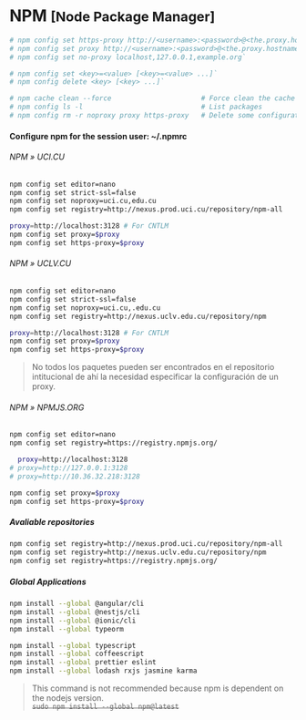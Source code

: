 
# NPM <small>[Node Package Manager]</small>

```bash
# npm config set https-proxy http://<username>:<password>@<the.proxy.hostname>:<port>
# npm config set proxy http://<username>:<password>@<the.proxy.hostname>:<port>
# npm config set no-proxy localhost,127.0.0.1,example.org`
```

```bash
# npm config set <key>=<value> [<key>=<value> ...]`
# npm config delete <key> [<key> ...]`
```
```bash
# npm cache clean --force                      # Force clean the cache
# npm config ls -l                             # List packages
# npm config rm -r noproxy proxy https-proxy   # Delete some configurations
```


#### Configure npm for the session user: ~/.npmrc

###### NPM » UCI.CU
```bash
npm config set editor=nano
npm config set strict-ssl=false
npm config set noproxy=uci.cu,edu.cu
npm config set registry=http://nexus.prod.uci.cu/repository/npm-all

proxy=http://localhost:3128 # For CNTLM
npm config set proxy=$proxy
npm config set https-proxy=$proxy
```


###### NPM » UCLV.CU
```bash
npm config set editor=nano
npm config set strict-ssl=false
npm config set noproxy=uci.cu,.edu.cu
npm config set registry=http://nexus.uclv.edu.cu/repository/npm

proxy=http://localhost:3128 # For CNTLM
npm config set proxy=$proxy
npm config set https-proxy=$proxy
```
> No todos los paquetes pueden ser encontrados en el repositorio intitucional de ahí la necesidad especificar la configuración de un proxy.

###### NPM » NPMJS.ORG
```bash
npm config set editor=nano
npm config set registry=https://registry.npmjs.org/

  proxy=http://localhost:3128
# proxy=http://127.0.0.1:3128
# proxy=http://10.36.32.218:3128

npm config set proxy=$proxy
npm config set https-proxy=$proxy
```


##### Avaliable repositories
```bash
npm config set registry=http://nexus.prod.uci.cu/repository/npm-all
npm config set registry=http://nexus.uclv.edu.cu/repository/npm
npm config set registry=https://registry.npmjs.org/
```

##### Global Applications
```bash
npm install --global @angular/cli
npm install --global @nestjs/cli
npm install --global @ionic/cli
npm install --global typeorm
```
```bash
npm install --global typescript
npm install --global coffeescript
npm install --global prettier eslint
npm install --global lodash rxjs jasmine karma
```

> This command is not recommended because npm is dependent on the nodejs version.  
~~`sudo npm install --global npm@latest`~~
